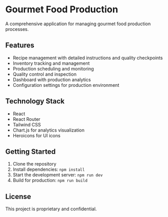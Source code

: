 # Gourmet Food Production

A comprehensive application for managing gourmet food production processes.

## Features

- Recipe management with detailed instructions and quality checkpoints
- Inventory tracking and management
- Production scheduling and monitoring
- Quality control and inspection
- Dashboard with production analytics
- Configuration settings for production environment

## Technology Stack

- React
- React Router
- Tailwind CSS
- Chart.js for analytics visualization
- Heroicons for UI icons

## Getting Started

1. Clone the repository
2. Install dependencies: `npm install`
3. Start the development server: `npm run dev`
4. Build for production: `npm run build`

## License

This project is proprietary and confidential.